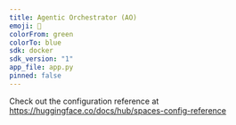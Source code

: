 ```yaml
---
title: Agentic Orchestrator (AO)
emoji: 🧠
colorFrom: green
colorTo: blue
sdk: docker
sdk_version: "1"
app_file: app.py
pinned: false
---
```


Check out the configuration reference at https://huggingface.co/docs/hub/spaces-config-reference
